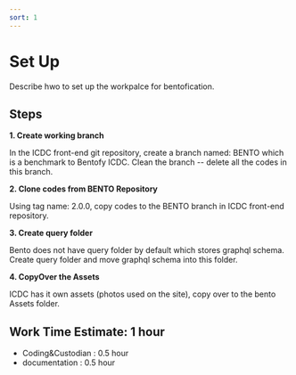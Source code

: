 ```yaml
---
sort: 1
---
```


# Set Up 

Describe hwo to set up the workpalce for bentofication. 


## Steps

**1. Create working branch**


In the ICDC front-end git repository, create a branch named: BENTO  which is a benchmark to Bentofy ICDC.  Clean the branch -- delete all the codes in this branch. 

**2. Clone codes from BENTO Repository**

Using tag name: 2.0.0, copy codes to the BENTO branch in ICDC front-end repository. 


**3. Create query folder**

Bento does not have query folder by default which stores graphql schema.
Create query folder and move graphql schema into this folder. 


**4. CopyOver the Assets**

ICDC has it own assets (photos used on the site), copy over to the bento Assets folder.  




## Work Time Estimate:  1 hour

- Coding&Custodian : 0.5 hour
- documentation : 0.5 hour

